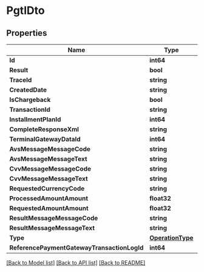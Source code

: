 # PgtlDto

## Properties

Name | Type | Description | Notes
------------ | ------------- | ------------- | -------------
**Id** | **int64** |  | 
**Result** | **bool** |  | 
**TraceId** | **string** |  | [optional] 
**CreatedDate** | **string** |  | [optional] 
**IsChargeback** | **bool** |  | 
**TransactionId** | **string** |  | [optional] 
**InstallmentPlanId** | **int64** |  | [optional] 
**CompleteResponseXml** | **string** |  | [optional] 
**TerminalGatewayDataId** | **int64** |  | 
**AvsMessageMessageCode** | **string** |  | [optional] 
**AvsMessageMessageText** | **string** |  | [optional] 
**CvvMessageMessageCode** | **string** |  | [optional] 
**CvvMessageMessageText** | **string** |  | [optional] 
**RequestedCurrencyCode** | **string** |  | [optional] 
**ProcessedAmountAmount** | **float32** |  | 
**RequestedAmountAmount** | **float32** |  | 
**ResultMessageMessageCode** | **string** |  | [optional] 
**ResultMessageMessageText** | **string** |  | [optional] 
**Type** | [**OperationType**](OperationType.md) |  | 
**ReferencePaymentGatewayTransactionLogId** | **int64** |  | [optional] 

[[Back to Model list]](../README.md#documentation-for-models) [[Back to API list]](../README.md#documentation-for-api-endpoints) [[Back to README]](../README.md)



